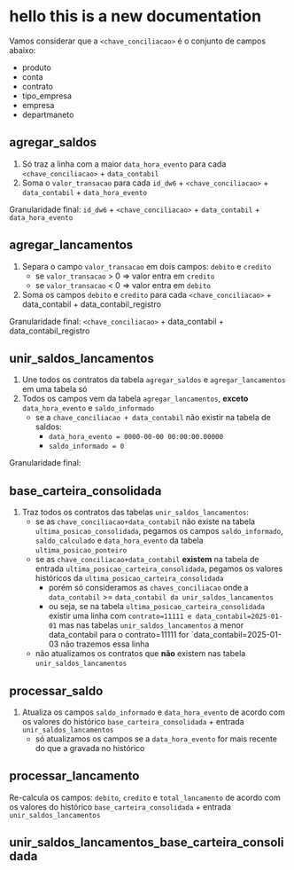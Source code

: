 # hello this is a new documentation

Vamos considerar que a `<chave_conciliacao>` é o conjunto de campos abaixo:
- produto
- conta
- contrato
- tipo_empresa
- empresa
- departmaneto


## agregar_saldos

1. Só traz a linha com a maior `data_hora_evento` para cada `<chave_conciliacao>` + `data_contabil`
2. Soma o `valor_transacao` para cada  `id_dw6` + `<chave_conciliacao>` + `data_contabil` + `data_hora_evento`

Granularidade final: `id_dw6` + `<chave_conciliacao>` + `data_contabil` + `data_hora_evento`


## agregar_lancamentos

1. Separa o campo `valor_transacao` em dois campos: `debito` e `credito`
    - se `valor_transacao` > 0 => valor entra em `credito`
    - se `valor_transacao` < 0 => valor entra em `debito`
2. Soma os campos `debito` e `credito` para cada `<chave_conciliacao>` + data_contabil  + data_contabil_registro

Granularidade final: `<chave_conciliacao>` + data_contabil + data_contabil_registro


## unir_saldos_lancamentos

1. Une todos os contratos da tabela `agregar_saldos` e `agregar_lancamentos` em uma tabela só
2. Todos os campos vem da tabela `agregar_lancamentos`, **exceto** `data_hora_evento` e `saldo_informado`
    - se a `chave_conciliacao + data_contabil` não existir na tabela de saldos:
        - `data_hora_evento = 0000-00-00 00:00:00.00000`
        - `saldo_informado = 0`

Granularidade final:


## base_carteira_consolidada

1. Traz todos os contratos das tabelas `unir_saldos_lancamentos`:
    - se as `chave_conciliacao+data_contabil` não existe na tabela `ultima_posicao_consolidada`, pegamos os campos `saldo_informado`, `saldo_calculado` e `data_hora_evento` da tabela `ultima_posicao_ponteiro`
    - se as `chave_conciliacao+data_contabil` **existem** na tabela de entrada `ultima_posicao_carteira_consolidada`, pegamos os valores históricos da `ultima_posicao_carteira_consolidada`
        - porém só consideramos as `chaves_conciliacao` onde a `data_contabil` >= `data_contabil da unir_saldos_lancamentos` 
        - ou seja, se na tabela `ultima_posicao_carteira_consolidada` existir uma linha com `contrato=11111 e data_contabil=2025-01-01` mas nas tabelas `unir_saldos_lancamentos` a menor data_contabil para o contrato=11111 for `data_contabil=2025-01-03 não trazemos essa linha
    - não atualizamos os contratos que **não** existem nas tabela `unir_saldos_lancamentos`


## processar_saldo

1. Atualiza os campos `saldo_informado` e `data_hora_evento` de acordo com os valores do histórico `base_carteira_consolidada` + entrada `unir_saldos_lancamentos`
    - só atualizamos os campos se a `data_hora_evento` for mais recente do que a gravada no histórico


## processar_lancamento

Re-calcula os campos: `debito`, `credito` e `total_lancamento` de acordo com os valores do histórico `base_carteira_consolidada` + entrada `unir_saldos_lancamentos`


## unir_saldos_lancamentos_base_carteira_consolidada